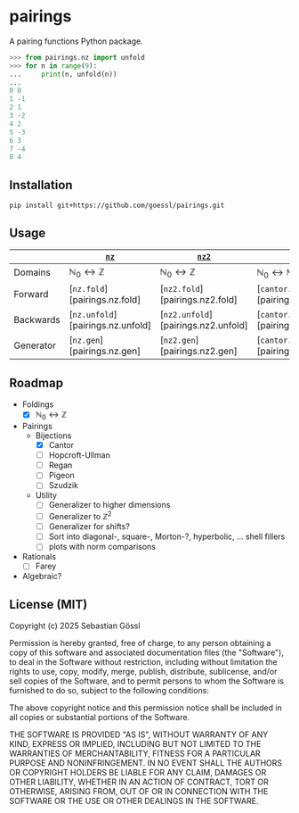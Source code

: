 # pairings

A pairing functions Python package.
```python
>>> from pairings.nz import unfold
>>> for n in range(9):
...     print(n, unfold(n))
...
0 0
1 -1
2 1
3 -2
4 2
5 -3
6 3
7 -4
8 4
```

## Installation

```console
pip install git+https://github.com/goessl/pairings.git
```

## Usage

|           | [`nz`](nz.md)                           | [`nz2`](nz2.md)                         | [`cantor`](cantor.md)                       |
| --------- | --------------------------------------- | --------------------------------------- | ------------------------------------------- |
| Domains   | $\mathbb{N}_0\leftrightarrow\mathbb{Z}$ | $\mathbb{N}_0\leftrightarrow\mathbb{Z}$ | $\mathbb{N}_0\leftrightarrow\mathbb{N}_0^d$ |
| Forward   | [`nz.fold`][pairings.nz.fold]            | [`nz2.fold`][pairings.nz2.fold]          | [`cantor.pair`][pairings.cantor.pair]        |
| Backwards | [`nz.unfold`][pairings.nz.unfold]        | [`nz2.unfold`][pairings.nz2.unfold]      | [`cantor.depair`][pairings.cantor.depair]    |
| Generator | [`nz.gen`][pairings.nz.gen]              | [`nz2.gen`][pairings.nz2.gen]            | [`cantor.gen`][pairings.cantor.gen]          |

## Roadmap

- Foldings
    - [x] $\mathbb{N}_0 \leftrightarrow \mathbb{Z}$
- Pairings
    - Bijections
        - [x] Cantor
        - [ ] Hopcroft-Ullman
        - [ ] Regan
        - [ ] Pigeon
        - [ ] Szudzik
    - Utility
        - [ ] Generalizer to higher dimensions
        - [ ] Generalizer to $\mathbb{Z}^2$
        - [ ] Generalizer for shifts?
        - [ ] Sort into diagonal-, square-, Morton-?, hyperbolic, ... shell fillers
        - [ ] plots with norm comparisons
- Rationals
    - [ ] Farey
- Algebraic?

## License (MIT)

Copyright (c) 2025 Sebastian Gössl

Permission is hereby granted, free of charge, to any person obtaining a copy
of this software and associated documentation files (the "Software"), to deal
in the Software without restriction, including without limitation the rights
to use, copy, modify, merge, publish, distribute, sublicense, and/or sell
copies of the Software, and to permit persons to whom the Software is
furnished to do so, subject to the following conditions:

The above copyright notice and this permission notice shall be included in all
copies or substantial portions of the Software.

THE SOFTWARE IS PROVIDED "AS IS", WITHOUT WARRANTY OF ANY KIND, EXPRESS OR
IMPLIED, INCLUDING BUT NOT LIMITED TO THE WARRANTIES OF MERCHANTABILITY,
FITNESS FOR A PARTICULAR PURPOSE AND NONINFRINGEMENT. IN NO EVENT SHALL THE
AUTHORS OR COPYRIGHT HOLDERS BE LIABLE FOR ANY CLAIM, DAMAGES OR OTHER
LIABILITY, WHETHER IN AN ACTION OF CONTRACT, TORT OR OTHERWISE, ARISING FROM,
OUT OF OR IN CONNECTION WITH THE SOFTWARE OR THE USE OR OTHER DEALINGS IN THE
SOFTWARE.
